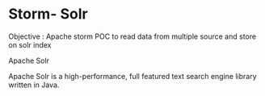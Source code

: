 # Storm- Solr

Objective : Apache storm POC to read data from multiple source and store on solr index

Apache Solr

Apache Solr is a high-performance, full featured text search engine library written in Java.




